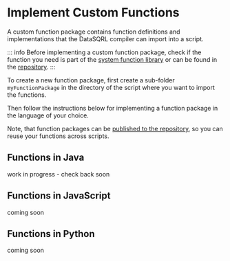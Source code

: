 
# Implement Custom Functions

A custom function package contains function definitions and implementations that the DataSQRL compiler can import into a script.

::: info
Before implementing a custom function package, check if the function you need is part of the [system function library](/docs/category/functions) or can be found in the [repository](https://dev.datasqrl.com).
:::

To create a new function package, first create a sub-folder `myFunctionPackage` in the directory of the script where you want to import the functions. 

Then follow the instructions below for implementing a function package in the language of your choice.

Note, that function packages can be [published to the repository](../../operations/repository#publish), so you can reuse your functions across scripts.

## Functions in Java

work in progress - check back soon


## Functions in JavaScript

coming soon

## Functions in Python

coming soon